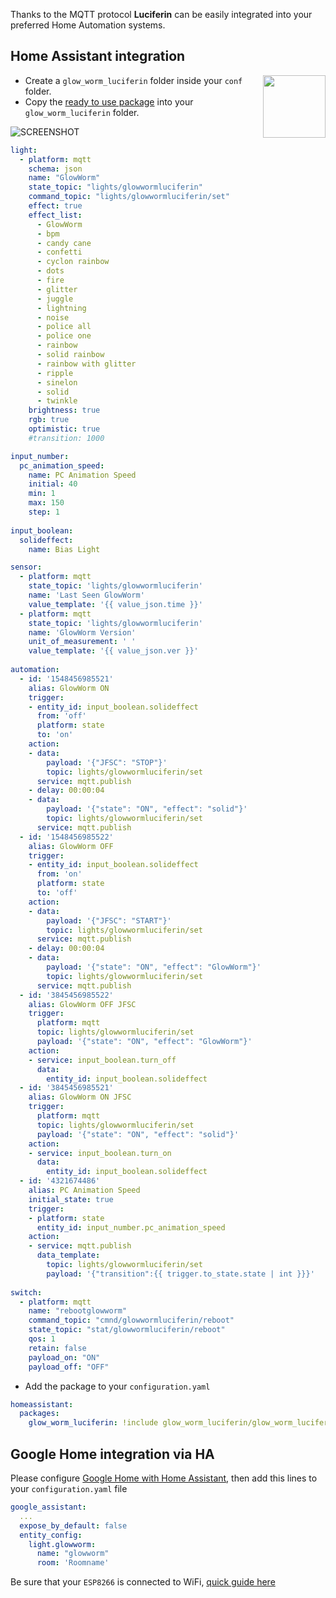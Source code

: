 Thanks to the MQTT protocol **Luciferin** can be easily integrated into your preferred Home Automation systems.

## Home Assistant integration
<img align="right" width="100" height="100" src="https://avatars3.githubusercontent.com/u/13844975?s=200&v=4">  

- Create a `glow_worm_luciferin` folder inside your `conf` folder.
- Copy the [ready to use package](https://github.com/sblantipodi/glow_worm_luciferin/blob/master/home_assistant_glow_worm_package.yaml) into your `glow_worm_luciferin` folder.

![SCREENSHOT](https://github.com/sblantipodi/pc_ambilight/blob/master/data/img/HA_mobile_client_screenshot.jpg)

```yaml
light:
  - platform: mqtt
    schema: json
    name: "GlowWorm"
    state_topic: "lights/glowwormluciferin"
    command_topic: "lights/glowwormluciferin/set"
    effect: true
    effect_list:
      - GlowWorm
      - bpm
      - candy cane  
      - confetti  
      - cyclon rainbow  
      - dots  
      - fire  
      - glitter  
      - juggle  
      - lightning
      - noise  
      - police all  
      - police one  
      - rainbow  
      - solid rainbow
      - rainbow with glitter  
      - ripple  
      - sinelon  
      - solid  
      - twinkle  
    brightness: true
    rgb: true
    optimistic: true
    #transition: 1000

input_number:
  pc_animation_speed:
    name: PC Animation Speed
    initial: 40
    min: 1
    max: 150
    step: 1
    
input_boolean:
  solideffect:
    name: Bias Light

sensor:
  - platform: mqtt
    state_topic: 'lights/glowwormluciferin'
    name: 'Last Seen GlowWorm'
    value_template: '{{ value_json.time }}'    
  - platform: mqtt
    state_topic: 'lights/glowwormluciferin'
    name: 'GlowWorm Version'
    unit_of_measurement: ' '
    value_template: '{{ value_json.ver }}'   
    
automation:
  - id: '1548456985521'
    alias: GlowWorm ON
    trigger:
    - entity_id: input_boolean.solideffect
      from: 'off'
      platform: state
      to: 'on'
    action:
    - data:
        payload: '{"JFSC": "STOP"}'
        topic: lights/glowwormluciferin/set
      service: mqtt.publish    
    - delay: 00:00:04
    - data:
        payload: '{"state": "ON", "effect": "solid"}'
        topic: lights/glowwormluciferin/set
      service: mqtt.publish
  - id: '1548456985522'
    alias: GlowWorm OFF
    trigger:
    - entity_id: input_boolean.solideffect
      from: 'on'
      platform: state
      to: 'off'
    action:
    - data:
        payload: '{"JFSC": "START"}'
        topic: lights/glowwormluciferin/set
      service: mqtt.publish    
    - delay: 00:00:04    
    - data:
        payload: '{"state": "ON", "effect": "GlowWorm"}'
        topic: lights/glowwormluciferin/set
      service: mqtt.publish
  - id: '3845456985522'
    alias: GlowWorm OFF JFSC
    trigger:
      platform: mqtt
      topic: lights/glowwormluciferin/set
      payload: '{"state": "ON", "effect": "GlowWorm"}'
    action:
    - service: input_boolean.turn_off
      data:
        entity_id: input_boolean.solideffect
  - id: '3845456985521'
    alias: GlowWorm ON JFSC
    trigger:
      platform: mqtt
      topic: lights/glowwormluciferin/set
      payload: '{"state": "ON", "effect": "solid"}'
    action:
    - service: input_boolean.turn_on
      data:
        entity_id: input_boolean.solideffect        
  - id: '4321674486'
    alias: PC Animation Speed
    initial_state: true
    trigger:
    - platform: state
      entity_id: input_number.pc_animation_speed
    action:
    - service: mqtt.publish
      data_template:
        topic: lights/glowwormluciferin/set
        payload: '{"transition":{{ trigger.to_state.state | int }}}'
        
switch:
  - platform: mqtt
    name: "rebootglowworm"
    command_topic: "cmnd/glowwormluciferin/reboot"
    state_topic: "stat/glowwormluciferin/reboot"
    qos: 1
    retain: false
    payload_on: "ON"
    payload_off: "OFF"  
```

- Add the package to your `configuration.yaml`
```yaml
homeassistant:
  packages:
    glow_worm_luciferin: !include glow_worm_luciferin/glow_worm_luciferin.yaml
```

## Google Home integration via HA
Please configure [Google Home with Home Assistant](https://www.home-assistant.io/integrations/google_assistant),
then add this lines to your `configuration.yaml` file

```yaml
google_assistant:
  ...
  expose_by_default: false
  entity_config:
    light.glowworm:
      name: "glowworm"
      room: 'Roomname'
```

Be sure that your `ESP8266` is connected to WiFi, [quick guide here](https://github.com/sblantipodi/firefly_luciferin/wiki/Remote-Access)